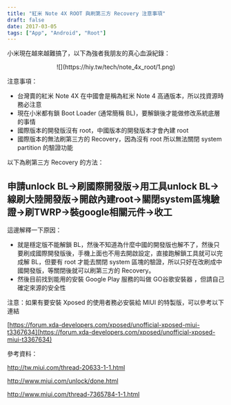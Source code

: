 ```yaml
---
title: "紅米 Note 4X ROOT 與刷第三方 Recovery 注意事項"
draft: false
date: 2017-03-05
tags: ["App", "Android", "Root"]
---
```



小米現在越來越難搞了，以下為強者我朋友的真心血淚紀錄：

<center>
![](https://hiy.tw/tech/note_4x_root/1.png)
</center>

<!--more-->

注意事項：
* 台灣賣的紅米 Note 4X 在中國會是稱為紅米 Note 4 高通版本，所以找資源時務必注意
* 現在小米都有鎖 Boot Loader (通常簡稱 BL)，要解鎖後才能做修改系統底層的事情
* 國際版本的開發版沒有 root，中國版本的開發版本才會內建 root
* 國際版本的無法刷第三方的 Recovery，因為沒有 root 所以無法關閉 system partition 的驗證功能


以下為刷第三方 Recovery 的方法：

## 申請unlock BL->刷國際開發版->用工具unlock BL->線刷大陸開發版->開啟內建root->關閉system區塊驗證->刷TWRP->裝google相關元件->收工


這邊解釋一下原因：
* 就是穩定版不能解鎖 BL，然後不知道為什麼中國的開發版也解不了，然後只要刷成國際開發版後，手機上面也不用去開啟設定，直接跑解鎖工具就可以完成解 BL，但要有 root 才能去關閉 system 區塊的驗證，所以只好在改刷成中國開發版，等關閉後就可以刷第三方的 Recovery。
* 然後目前找到能用的安裝 Google Play 服務的叫做 GO谷歌安裝器 ，但請自己確定來源的安全性


注意：如果有要安裝 Xposed 的使用者務必安裝給 MIUI 的特製版，可以參考以下連結

[https://forum.xda-developers.com/xposed/unofficial-xposed-miui-t3367634](https://forum.xda-developers.com/xposed/unofficial-xposed-miui-t3367634)




參考資料：

http://tw.miui.com/thread-20633-1-1.html

http://www.miui.com/unlock/done.html

http://www.miui.com/thread-7365784-1-1.html




